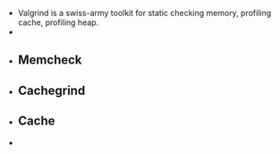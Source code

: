 - Valgrind is a swiss-army toolkit for static checking memory, profiling cache, profiling heap.
-
- ## Memcheck
- ## Cachegrind
- ## Cache
-